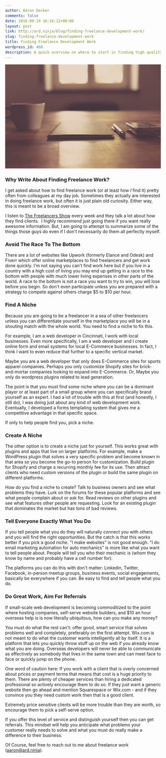 ```yaml
---
author: Aaron Decker
comments: false
date: 2016-09-19 16:16:12+00:00
layout: post
link: http://ard.ninja/blog/finding-freelance-development-work/
slug: finding-freelance-development-work
title: Finding Freelance Development Work
wordpress_id: 468
description: A quick overview on where to start in finding high quality clients
---
```


![freelancers](/images/blog/freelance.jpg)


### Why Write About Finding Freelance Work?

I get asked about how to find freelance work (or at least how _I_ find it) pretty often from colleagues at my day job. Sometimes they actually are interested in doing freelance work, but often it is just plain old curiosity. Either way, this is meant to be a broad overview.

I listen to [The Freelancers Show](https://devchat.tv/freelancers) every week and they talk a lot about how they find clients.  I highly recommend just going there if you want really awesome information. But, I am going to attempt to summarize some of the things those guys do even if I don't necessarily do them all perfectly myself.


### Avoid The Race To The Bottom

There are a lot of websites like Upwork (formerly Elance and Odesk) and Fiverr which offer online marketplaces to find freelancers and get work done quickly. I'm not saying you can't find work here but if you live in a country with a high cost of living you may end up getting in a race to the bottom with people with much lower living expenses in other parts of the world. A race to the bottom is not a race you want to try to win, you will lose before you begin. So don't even participate unless you are prepared with a strategy to compete against others charge $5 to $10 per hour.


### Find A Niche

Because you are going to be a freelancer in a sea of other freelancers unless you can differentiate yourself in the marketplace you will be in a shouting match with the whole world. You need to find a niche to fix this.

For example, I am a web developer in Cincinnati, I work with local businesses. Even more specifically, I am a web developer and I create online form and email systems for local E-Commerce businesses. In fact, I think I want to even reduce that further to a specific vertical market.

Maybe you are a web developer that only does E-Commerce sites for sports apparel companies. Perhaps you only customize Shopify sites for brick-and-mortar companies looking to expand into E-Commerce. Or, Maybe you only do wordpress plugins related to lead generation.

The point is that you must find some niche where you can be a dominant player or at least part of a small group where you can specifically brand yourself as an expert. I had a lot of trouble with this at first (and honestly, I still do), I was doing just about any kind of web development work. Eventually, I developed a forms templating system that gives me a competitive advantage in that specific space.

If only to help people find you, pick a niche.


### Create A Niche

The other option is to create a niche just for yourself. This works great with plugins and apps that live on larger platforms. For example, make a WordPress plugin that solves a very specific problem and become known in that area so you become the go-to person for customization. Build plugin for Shopify and charge a recurring monthly fee for its use. Then attract clients who need custom versions of the plugin or build the same plugin on different platforms.

How do you find a niche to create? Talk to business owners and see what problems they have. Lurk on the forums for these popular platforms and see what people complain about or ask for. Read reviews on other plugins and see what features other people are requesting. Look for an existing plugin that dominates the market but has tons of bad reviews.


### Tell Everyone Exactly What You Do

If you tell people what you do they will naturally connect you with others and you will find the right opportunities. But the catch is that this works better if you pick a good niche. "I make websites" is not good enough. "I do email marketing automation for auto mechanics" is more like what you want to tell people about. People will tell you who their mechanic is (whom they know by name and probably have a cell number for).

The platforms you can do this with don't matter: Linkedin, Twitter, Facebook, in-person meetup groups, business events, social engagements, basically be everywhere if you can. Be easy to find and tell people what you do.


### Do Great Work, Aim For Referrals

If small-scale web development is becoming commoditized to the point where hosting companies, self-serve website builders, and $10 an hour overseas help is is now literally ubiquitous, how can you make any money?

You must do what the rest can't: offer good, smart service that solves problems well and completely, preferably on the first attempt. Wix.com is not meant to do what the customer wants intelligently all by itself. It is a platform that lets you quickly throw stuff up on the web if you already know what you are doing. Overseas developers will never be able to communicate as effectively as somebody that lives in the same town and can meet face to face or quickly jump on the phone.

One word of caution here: If you work with a client that is overly concerned about prices or payment terms that means that cost is a huge priority to them. There are plenty of cheaper services than hiring a dedicated professional so actively encourage them to do so. If they just want a generic website then go ahead and mention Squarespace or Wix.com - and if they convince you they need custom work then that is a good client.

Extremely price sensitive clients will be more trouble than they are worth, so encourage them to pick a self-serve option.

If you offer this level of service and distinguish yourself then you can get referrals. This mindset will help you anticipate what problems your customer really needs to solve and what you must do really make a difference to their business.


Of Course, feel free to reach out to me about freelance work (aaron@ard.ninja).
